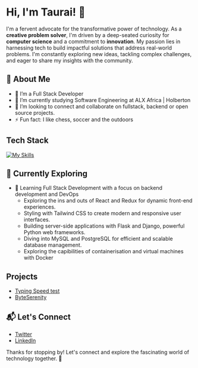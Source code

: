 # Hi, I'm Taurai! 👋

I'm a fervent advocate for the transformative power of technology. As a **creative problem solver**, I'm driven by a deep-seated curiosity for **computer science** and a commitment to **innovation**. My passion lies in harnessing tech to build impactful solutions that address real-world problems. I'm constantly exploring new ideas, tackling complex challenges, and eager to share my insights with the community.

## 🚀 About Me

- 🔭 I’m a Full Stack Developer 
- 🌱 I’m currently studying Software Engineering at ALX Africa | Holberton
- 👯 I’m looking to connect and collaborate on fullstack, backend or open source projects.
- ⚡ Fun fact: I like chess, soccer and the outdoors


## Tech Stack

[![My Skills](https://skillicons.dev/icons?i=js,html,css,jquery,c,python,django,flask,mysql,docker,nginx,bash,git,linux,vim,wordpress)](https://skillicons.dev)


## 🌱 Currently Exploring

- 🚀 Learning Full Stack Development with a focus on backend development and DevOps 
  - Exploring the ins and outs of React and Redux for dynamic front-end experiences.
  - Styling with Tailwind CSS to create modern and responsive user interfaces.
  - Building server-side applications with Flask and Django, powerful Python web frameworks.
  - Diving into MySQL and PostgreSQL for efficient and scalable database management.
  - Exploring the capibilities of containerisation and virtual machines with Docker

 
 ##  Projects

- [Typing Speed test](https://tau-rai.github.io/typing-speed-test/)
- [ByteSerenity](https://www.byteserenity.social)


## 📬 Let's Connect

- [Twitter](https://twitter.com/tau_rai)
- [LinkedIn](https://linkedin.com/m/taurai-masaire)

Thanks for stopping by! Let's connect and explore the fascinating world of technology together. 🚀


